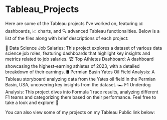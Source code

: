 # Tableau_Projects

Here are some of the Tableau projects I've worked on, featuring 📊 dashboards, 📈 charts, and 🔍 advanced Tableau functionalities. Below is a list of the files along with brief descriptions of each project:

💼 Data Science Job Salaries: This project explores a dataset of various data science job roles, featuring dashboards that highlight key insights and metrics related to job salaries.
🏆 Top Athletes Dashboard: A dashboard showcasing the highest-earning athletes of 2023, with a detailed breakdown of their earnings.
🛢️ Permian Basin Yates Oil Field Analysis: A Tableau storyboard analyzing data from the Yates oil field in the Permian Basin, USA, uncovering key insights from the dataset.
🏎️ F1 Underdog Analysis: This project dives into Formula 1 race results, analyzing different F1 teams and categorizing them based on their performance.
Feel free to take a look and explore! 🎉

You can also view some of my projects on my Tableau Public link below:
